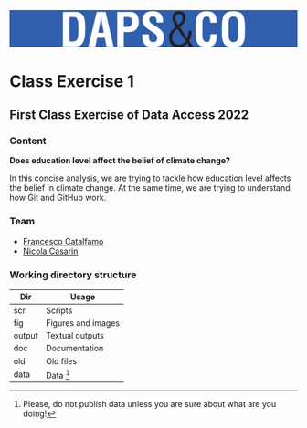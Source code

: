 ![Logo](fig/dapscologo.jpg)

# Class Exercise 1

## First Class Exercise of Data Access 2022

### Content

**Does education level affect the belief of climate change?**

In this concise analysis, we are trying to tackle how education level affects the belief in climate change. At the same time, we are trying to understand how Git and GitHub work.

### Team

- [Francesco Catalfamo](https://github.com/FCatalfamo)
- [Nicola Casarin](https://github.com/n-oise)

### Working directory structure

| Dir | Usage |
| ----- | -----|
| scr | Scripts |
| fig | Figures and images |
| output | Textual outputs |
| doc | Documentation |
| old | Old files |
| data | Data [^1] |

[^1]: Please, do not publish data unless you are sure about what are you doing!
